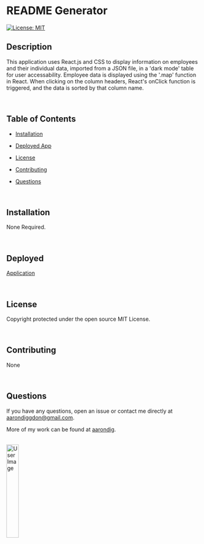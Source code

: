 
# README Generator

[![License: MIT](https://img.shields.io/badge/License-MIT-yellow.svg)](https://opensource.org/licenses/MIT)

## Description

This application uses React.js and CSS to display information on employees and their individual data, imported from a JSON file, in a 'dark mode' table for user accessability. Employee data is displayed using the '.map' function in React. When clicking on the column headers, React's onClick function is triggered, and the data is sorted by that column name.

<br>

## Table of Contents

* [Installation](#installation)

* [Deployed App](#Deployed)

* [License](#license)

* [Contributing](#contributing)

* [Questions](#questions)

<br>

## Installation

None Required.

<br>

## Deployed

[Application](https://aarondig.github.io/employeeDirectoryReact/)

<br>

## License

Copyright protected under the open source MIT License.

<br>

## Contributing

None

<br>

## Questions

If you have any questions, open an issue or contact me directly at [aarondiggdon@gmail.com](aarondiggdon@gmail.com). 

More of my work can be found at [aarondig](https://github.com/aarondig).

<br>

<img src="https://avatars.githubusercontent.com/u/70933425?v=4" width="25%" alt="User Image">
    